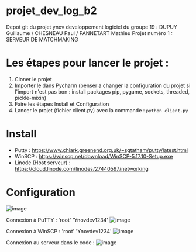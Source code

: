# projet_dev_log_b2
Depot git du projet ynov developpement logiciel du groupe 19 : DUPUY Guillaume / CHESNEAU Paul / PANNETART Mathieu Projet numéro 1 : SERVEUR DE MATCHMAKING

# Les étapes pour lancer le projet :

1. Cloner le projet 
2. Importer le dans Pycharm (penser a changer la configuration du projet si l'import n'est pas bon : install packages pip, pygame, sockets, threaded, pickle-mixin)
3. Faire les étapes Install et Configuration
4. Lancer le projet (fichier client.py) avec la commande : ```python client.py```

# Install

  - Putty : https://www.chiark.greenend.org.uk/~sgtatham/putty/latest.html
  - WinSCP : https://winscp.net/download/WinSCP-5.17.10-Setup.exe
  - Linode (Host serveur) : https://cloud.linode.com/linodes/27440597/networking

# Configuration

![image](https://user-images.githubusercontent.com/56391911/120390534-1c8f5700-c32e-11eb-81fe-11153142f4df.png)

Connexion à PuTTY : 'root' 'Ynovdev1234'
![image](https://user-images.githubusercontent.com/56391911/120390869-8c054680-c32e-11eb-9e99-70c5103933c2.png)

Connexion à WinSCP : 'root' 'Ynovdev1234'
![image](https://user-images.githubusercontent.com/56391911/120391006-b6ef9a80-c32e-11eb-87ff-7509e5581a18.png)

Connexion au serveur dans le code :
![image](https://user-images.githubusercontent.com/56391911/120391244-0a61e880-c32f-11eb-9611-5913ce001370.png)
